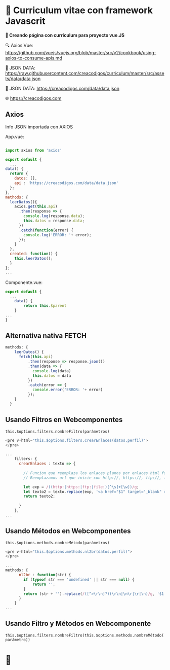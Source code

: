 # :pencil: Curriculum vitae con framework Javascrit

**:rocket: Creando página con curriculum para proyecto vue.JS**

:mag: Axios Vue: https://github.com/vuejs/vuejs.org/blob/master/src/v2/cookbook/using-axios-to-consume-apis.md

:page_facing_up: JSON DATA: https://raw.githubusercontent.com/creacodigos/curriculum/master/src/assets/data/data.json

:page_facing_up: JSON DATA: https://creacodigos.com/data/data.json

:globe_with_meridians: https://creacodigos.com

## Axios ##

Info JSON importada con AXIOS

App.vue:

  ```js

import axios from 'axios'

export default {
	...
  data() {
    return {
      datos: [],
      api : 'https://creacodigos.com/data/data.json'
    };
  },
  methods: {
    leerDatos(){
      axios.get(this.api)
        .then(response => {
          console.log(response.data);
          this.datos = response.data;
        })
        .catch(function(error) {
          console.log('ERROR: '+ error);
        });
      }
    },
    created: function() {
      this.leerDatos();
    }
};
...
  ```

Componente.vue:

```js
export default {
  ...
    data() {
        return this.$parent
    }
...
}
```

## Alternativa nativa FETCH ##

```js
methods: {
    leerDatos() {
      fetch(this.api)
          .then(response => response.json())
          .then(data => {
            console.log(data)
            this.datos = data
          })
          .catch(error => {
            console.error('ERROR: '+ error)
          });
    }
  }
```

## Usando Filtros en Webcomponentes

`this.$options.filters.nombreFiltro(parámetros)`

```js
<pre v-html="this.$options.filters.crearEnlaces(datos.perfil)">
</pre>

...
    filters: {
      crearEnlaces : texto => {
        
        // Funcion que reemplaza los enlaces planos por enlaces html function url_replace(text) {     
        // Reemplazamos url que inicie con http://, https://, ftp://, file://     

        let exp = /((http:|https:|ftp:|file:)[^\s]+[\w])/g; 
        let texto2 = texto.replace(exp, '<a href="$1" target="_blank" rel="nofollow">$1</a>');  
        return texto2;
          
      }
    },
...
```

## Usando Métodos en Webcomponentes

`this.$options.methods.nombreMétodo(parámetros)`

```js
<pre v-html="this.$options.methods.nl2br(datos.perfil)">
</pre>

...
methods: {
      nl2br : function(str) {
        if (typeof str === 'undefined' || str === null) {
            return '';
        }
        return (str + '').replace(/([^>\r\n]?)(\r\n|\n\r|\r|\n)/g, '$1 <br> $2');
      }
    }
...
```

## Usando Filtro y Métodos en Webcomponente

`this.$options.filters.nombreFiltro(this.$options.methods.nombreMétodo(parámetro))`

# :see_no_evil:
